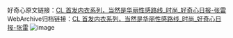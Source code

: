 好奇心原文链接：[CL 首发内衣系列，当然是华丽性感路线_时尚_好奇心日报-张雷](https://www.qdaily.com/articles/4407.html)
WebArchive归档链接：[CL 首发内衣系列，当然是华丽性感路线_时尚_好奇心日报-张雷](http://web.archive.org/web/20190623155712/https://www.qdaily.com/articles/4407.html)
![image](http://ww3.sinaimg.cn/large/007d5XDply1g3vv65azgdj30u02mm7wh)